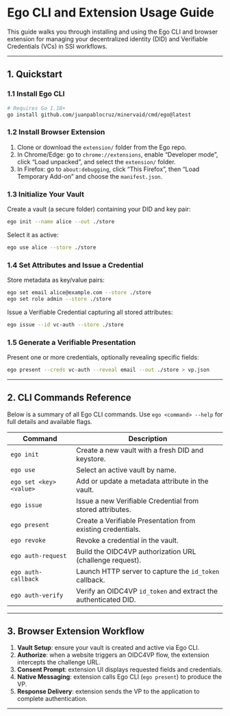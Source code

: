 # Ego CLI and Extension Usage Guide

This guide walks you through installing and using the Ego CLI and browser extension for managing your decentralized identity (DID) and Verifiable Credentials (VCs) in SSI workflows.

---

## 1. Quickstart

### 1.1 Install Ego CLI

```bash
# Requires Go 1.18+
go install github.com/juanpablocruz/minervaid/cmd/ego@latest
```

### 1.2 Install Browser Extension

1. Clone or download the `extension/` folder from the Ego repo.
2. In Chrome/Edge: go to `chrome://extensions`, enable “Developer mode”, click “Load unpacked”, and select the `extension/` folder.
3. In Firefox: go to `about:debugging`, click “This Firefox”, then “Load Temporary Add-on” and choose the `manifest.json`.

### 1.3 Initialize Your Vault

Create a vault (a secure folder) containing your DID and key pair:

```bash
ego init --name alice --out ./store
```

Select it as active:

```bash
ego use alice --store ./store
```

### 1.4 Set Attributes and Issue a Credential

Store metadata as key/value pairs:

```bash
ego set email alice@example.com --store ./store
ego set role admin --store ./store
```

Issue a Verifiable Credential capturing all stored attributes:

```bash
ego issue --id vc-auth --store ./store
```

### 1.5 Generate a Verifiable Presentation

Present one or more credentials, optionally revealing specific fields:

```bash
ego present --creds vc-auth --reveal email --out ./store > vp.json
```

---

## 2. CLI Commands Reference

Below is a summary of all Ego CLI commands. Use `ego <command> --help` for full details and available flags.

| Command                 | Description                                                     |
| ----------------------- | --------------------------------------------------------------- |
| `ego init`              | Create a new vault with a fresh DID and keystore.               |
| `ego use`               | Select an active vault by name.                                 |
| `ego set <key> <value>` | Add or update a metadata attribute in the vault.                |
| `ego issue`             | Issue a new Verifiable Credential from stored attributes.       |
| `ego present`           | Create a Verifiable Presentation from existing credentials.     |
| `ego revoke`            | Revoke a credential in the vault.                               |
| `ego auth-request`      | Build the OIDC4VP authorization URL (challenge request).        |
| `ego auth-callback`     | Launch HTTP server to capture the `id_token` callback.          |
| `ego auth-verify`       | Verify an OIDC4VP `id_token` and extract the authenticated DID. |

---

## 3. Browser Extension Workflow

1. **Vault Setup**: ensure your vault is created and active via Ego CLI.
2. **Authorize**: when a website triggers an OIDC4VP flow, the extension intercepts the challenge URL.
3. **Consent Prompt**: extension UI displays requested fields and credentials.
4. **Native Messaging**: extension calls Ego CLI (`ego present`) to produce the VP.
5. **Response Delivery**: extension sends the VP to the application to complete authentication.

---
